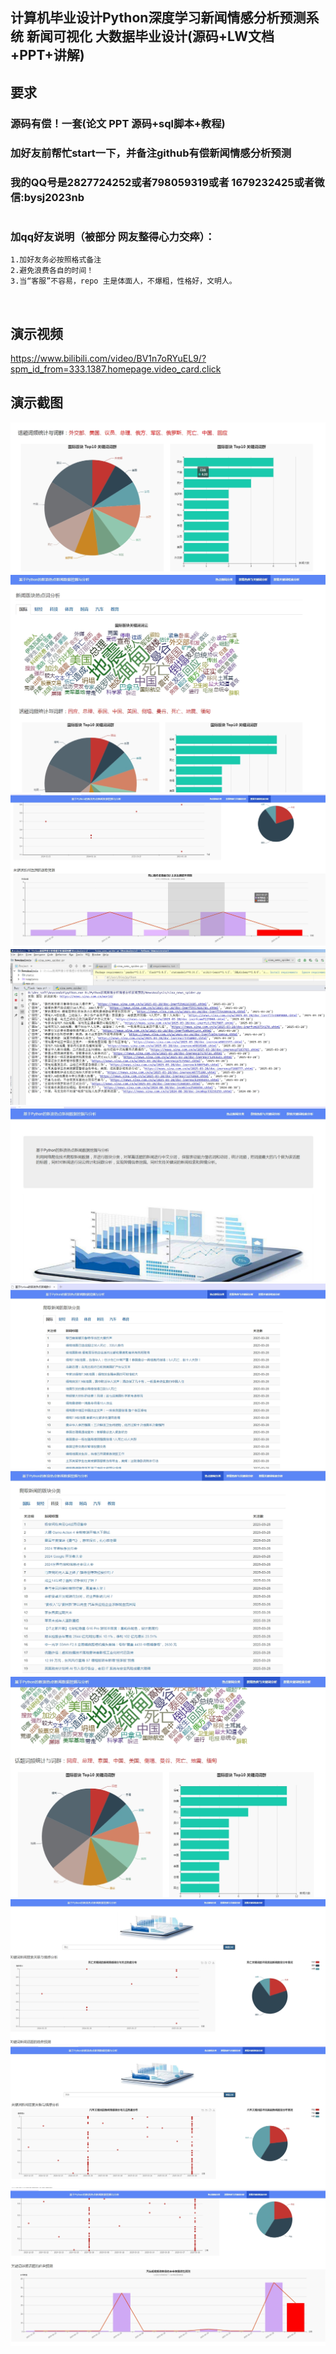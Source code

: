 ## 计算机毕业设计Python深度学习新闻情感分析预测系统 新闻可视化 大数据毕业设计(源码+LW文档+PPT+讲解)

## 要求
### 源码有偿！一套(论文 PPT 源码+sql脚本+教程)

### 
### 加好友前帮忙start一下，并备注github有偿新闻情感分析预测
### 我的QQ号是2827724252或者798059319或者 1679232425或者微信:bysj2023nb 

# 

### 加qq好友说明（被部分 网友整得心力交瘁）：
    1.加好友务必按照格式备注
    2.避免浪费各自的时间！
    3.当“客服”不容易，repo 主是体面人，不爆粗，性格好，文明人。


​	



## 演示视频
https://www.bilibili.com/video/BV1n7oRYuEL9/?spm_id_from=333.1387.homepage.video_card.click


## 演示截图

![](1.png)
![](2.png)
![](3.png)
![](4.png)
![](5.png)
![](6.png)
![](7.png)
![](8.png)
![](9.png)
![](10.png)
![](11.png)






